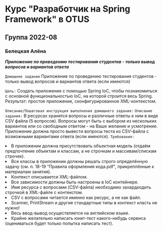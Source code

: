 Курс "Разработчик на Spring Framework" в OTUS
==============================
Группа 2022-08
------------------------------
### Белецкая Алёна

_**Приложение по проведению тестирования студентов - только вывод вопросов и вариантов ответа**_

`Домашнее задание`
Приложение по проведению тестирования студентов - только вывод вопросов и вариантов ответа (если имеются)

`Цель:`
Создать приложение с помощью Spring IoC, чтобы познакомиться с основной функциональностью IoC, на которой строится весь Spring.
Результат: простое приложение, сконфигурированное XML-контекстом.

`Описание/Пошаговая инструкция выполнения домашнего задания:`
`Описание задания:`
В ресурсах хранятся вопросы и различные ответы к ним в виде CSV файла (5 вопросов).
Вопросы могут быть с выбором из нескольких вариантов или со свободным ответом - на Ваше желание и усмотрение.
Приложение должна просто вывести вопросы теста из CSV-файла с возможными вариантами ответа (если имеются).
`Требования:`
<li> В приложении должна присутствовать объектная модель (отдаём предпочтение объектам и классам, а не строчкам и массивам/спискам строчек).
<li>Все классы в приложении должны решать строго определённую задачу (см. п. 18-19 "Правила оформления кода.pdf", прикреплённые к материалам занятия).
<li>Контекст описывается XML-файлом.
<li>Все зависимости должны быть настроены в IoC контейнере.
<li>Имя ресурса с вопросами (CSV-файла) необходимо захардкодить строчкой в XML-файле с контекстом.
<li>CSV с вопросами читается именно как ресурс, а не как файл.
<li>Scanner, PrintStream и другие стандартные типы в контекст класть не нужно!
<li>Весь ввод-вывод осуществляется на английском языке.
<li>Крайне желательно написать юнит-тест какого-нибудь сервиса (оцениваться будет только попытка написать тест).








